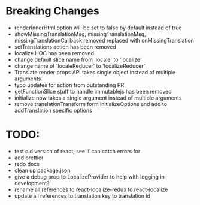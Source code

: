 # Breaking Changes
* renderInnerHtml option will be set to false by default instead of true
* showMissingTranslationMsg, missingTranslationMsg, missingTranslationCallback removed replaced with onMissingTranslation
* setTranslations action has been removed
* localize HOC has been removed
* change default slice name from 'locale' to 'localize'
* change name of 'localeReducer' to 'localizeReducer'
* Translate render props API takes single object instead of multiple arguments
* typo updates for action from outstanding PR
* getFunctionSlice stuff to handle immutablejs has been removed
* initialize now takes a single argument instead of multiple arguments
* remove translationTransform form initializeOptions and add to addTranslation specific options 

# TODO:
* test old version of react, see if can catch errors for <Translate>
* add prettier
* redo docs
* clean up package.json
* give a debug prop to LocalizeProvider to help with logging in development?
* rename all references to react-localize-redux to react-localize
* update all references to translation key to translation id


